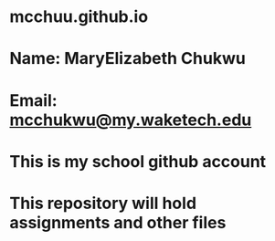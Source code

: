 # mcchuu.github.io
# Name: MaryElizabeth Chukwu
# Email: mcchukwu@my.waketech.edu
# This is my school github account
# This repository will hold assignments and other files